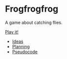 # Frogfrogfrog

A game about catching flies.

[Play it!](https://pippinbarr.github.io/cart253-examples/topics/making/frogfrogfrog/index.html)


- [Ideas](./ideas.md)
- [Planning](./planning.md)
- [Pseudocode](./pseudocode.md)
